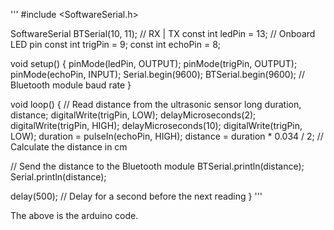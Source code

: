 ''' #include <SoftwareSerial.h>

SoftwareSerial BTSerial(10, 11); // RX | TX
const int ledPin = 13; // Onboard LED pin
const int trigPin = 9;
const int echoPin = 8;

void setup() {
  pinMode(ledPin, OUTPUT);
  pinMode(trigPin, OUTPUT);
  pinMode(echoPin, INPUT);
  Serial.begin(9600);
  BTSerial.begin(9600);  // Bluetooth module baud rate
}

void loop() {
  // Read distance from the ultrasonic sensor
  long duration, distance;
  digitalWrite(trigPin, LOW);
  delayMicroseconds(2);
  digitalWrite(trigPin, HIGH);
  delayMicroseconds(10);
  digitalWrite(trigPin, LOW);
  duration = pulseIn(echoPin, HIGH);
  distance = duration * 0.034 / 2; // Calculate the distance in cm

  // Send the distance to the Bluetooth module
  BTSerial.println(distance);
  Serial.println(distance);


  delay(500); // Delay for a second before the next reading
} 
'''


The above is the arduino code.
